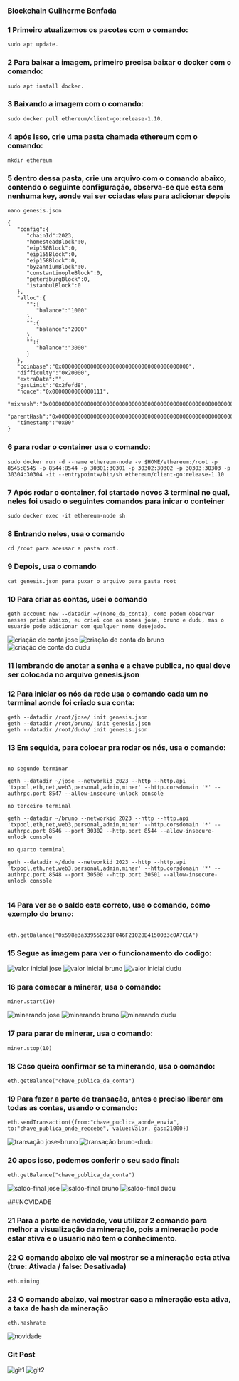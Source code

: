 ### Blockchain Guilherme Bonfada

### 1 Primeiro atualizemos os pacotes com o comando: 
```	
sudo apt update.
```
### 2 Para baixar a imagem, primeiro precisa baixar o docker com o comando: 
```
sudo apt install docker.
```
### 3 Baixando a imagem com o comando: 
```
sudo docker pull ethereum/client-go:release-1.10.
```
### 4 após isso, crie uma pasta chamada ethereum com o comando: 
```	
mkdir ethereum
```
### 5 dentro dessa pasta, crie um arquivo com o comando abaixo, contendo o seguinte configuração, observa-se que esta sem nenhuma key, aonde vai ser cciadas elas para adicionar depois
```
nano genesis.json
```
```
{
   "config":{
      "chainId":2023,
      "homesteadBlock":0,
      "eip150Block":0,
      "eip155Block":0,
      "eip158Block":0,
      "byzantiumBlock":0,
      "constantinopleBlock":0,
      "petersburgBlock":0,
      "istanbulBlock":0
   },
   "alloc":{
      "":{
         "balance":"1000"
      },
      "":{
         "balance":"2000"
      },
      "":{
         "balance":"3000"
      }
   },
   "coinbase":"0x0000000000000000000000000000000000000000",
   "difficulty":"0x20000",
   "extraData":"",
   "gasLimit":"0x2fefd8",
   "nonce":"0x0000000000000111",
   "mixhash":"0x0000000000000000000000000000000000000000000000000000000000000000",
   "parentHash":"0x0000000000000000000000000000000000000000000000000000000000000000",
   "timestamp":"0x00"
}
```
### 6 para rodar o container usa o comando: 
```
sudo docker run -d --name ethereum-node -v $HOME/ethereum:/root -p 8545:8545 -p 8544:8544 -p 30301:30301 -p 30302:30302 -p 30303:30303 -p 30304:30304 -it --entrypoint=/bin/sh ethereum/client-go:release-1.10
```
### 7 Após rodar o container, foi startado novos 3 terminal no qual, neles foi usado o seguintes comandos para inicar o conteiner  
```
sudo docker exec -it ethereum-node sh 
```
### 8 Entrando neles, usa o comando 
```	
cd /root para acessar a pasta root.
```
### 9 Depois, usa o comando 
```	
cat genesis.json para puxar o arquivo para pasta root
```
### 10 Para criar as contas, usei o comando 
```
geth account new --datadir ~/(nome_da_conta), como podem observar nesses print abaixo, eu criei com os nomes jose, bruno e dudu, mas o usuario pode adicionar com qualquer nome desejado.
```

![criação de conta jose](images/criar-jose.png)
![criação de conta do bruno](images/criar-bruno.png)
![criação de conta do dudu](images/criar-dudu.png)


### 11 lembrando de anotar a senha e a chave publica, no qual deve ser colocada no arquivo genesis.json

### 12 Para iniciar os nós da rede usa o comando cada um no terminal aonde foi criado sua conta:
```
geth --datadir /root/jose/ init genesis.json
geth --datadir /root/bruno/ init genesis.json
geth --datadir /root/dudu/ init genesis.json
```
	
### 13 Em sequida, para colocar pra rodar os nós, usa o comando:
```

no segundo terminar
	
geth --datadir ~/jose --networkid 2023 --http --http.api 'txpool,eth,net,web3,personal,admin,miner' --http.corsdomain '*' --authrpc.port 8547 --allow-insecure-unlock console
	
no terceiro terminal
	
geth --datadir ~/bruno --networkid 2023 --http --http.api 'txpool,eth,net,web3,personal,admin,miner' --http.corsdomain '*' --authrpc.port 8546 --port 30302 --http.port 8544 --allow-insecure-unlock console
	
no quarto terminal
	
geth --datadir ~/dudu --networkid 2023 --http --http.api 'txpool,eth,net,web3,personal,admin,miner' --http.corsdomain '*' --authrpc.port 8548 --port 30500 --http.port 30501 --allow-insecure-unlock console
	
```
### 14 Para ver se o saldo esta correto, use o comando, como exemplo do bruno:
```

eth.getBalance("0x598e3a339556231F046F21028B4150033c0A7C8A")

```
### 15 Segue as imagem para ver o funcionamento do codigo:


![valor inicial jose](images/saldo-jose.png)
![valor inicial bruno](images/saldo-bruno.png)
![valor inicial dudu](images/saldo-dudu.png)

### 16 para comecar a minerar, usa o comando:
```
miner.start(10)
```
![minerando jose](images/minerando-jose.png)
![minerando bruno](images/minerando-bruno.png)
![minerando dudu](images/minerando-dudu.png)
	
### 17 para parar de minerar, usa o comando:
```
miner.stop(10)
```
### 18 Caso queira confirmar se ta minerando, usa o comando:
```	
eth.getBalance("chave_publica_da_conta")	 
```
### 19 Para fazer a parte de transação, antes e preciso liberar em todas as contas, usando o comando:
```
eth.sendTransaction({from:"chave_puclica_aonde_envia", to:"chave_publica_onde_reccebe", value:Valor, gas:21000})
```
	
![transação jose-bruno](images/transferencia-jose-bruno.png)
![transação bruno-dudu](images/transferencia-bruno-dudu.png)

### 20 apos isso, podemos conferir o seu sado final: 
```
eth.getBalance("chave_publica_da_conta")
```
	
![saldo-final jose](images/saldo-final-jose.png)
![saldo-final bruno](images/saldo-final-bruno.png)
![saldo-final dudu](images/saldo-final-dudu.png)
	
	
###NOVIDADE
	
### 21 Para a parte de novidade, vou utilizar 2 comando para melhor a visualização da mineração, pois a mineração pode estar ativa e o usuario não tem o conhecimento.

### 22 O comando abaixo ele vai mostrar se a mineração esta ativa (true: Ativada / false: Desativada)
```
eth.mining
```
	
### 23 O comando abaixo, vai mostrar caso a mineração esta ativa, a taxa de hash da mineração
```	
eth.hashrate
```
	
![novidade](images/novidade.png)
	 
### Git Post


![git1](images/git-add-git-comit.png)
![git2](images/git-remote-git-push.png)













